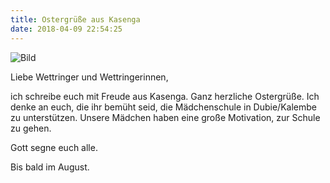 ```yaml
---
title: Ostergrüße aus Kasenga
date: 2018-04-09 22:54:25
---
```

![Bild](/images/)

Liebe Wettringer und Wettringerinnen,

ich schreibe euch mit Freude aus Kasenga. Ganz herzliche Ostergrüße. 
Ich denke an euch, die ihr bemüht seid, die Mädchenschule in Dubie/Kalembe zu unterstützen. 
Unsere Mädchen haben eine große Motivation, zur Schule zu gehen. 

Gott segne euch alle. 

Bis bald im August.
